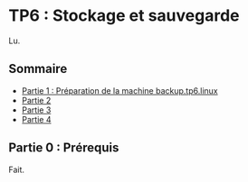 # TP6 : Stockage et sauvegarde

Lu.

## Sommaire

- [Partie 1 : Préparation de la machine backup.tp6.linux](url)
- [Partie 2](url)
- [Partie 3](url)
- [Partie 4](url)

## Partie 0 : Prérequis 

Fait.
